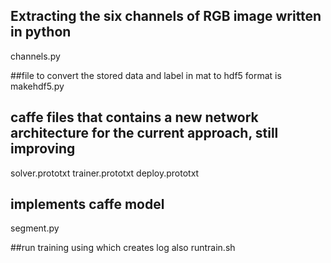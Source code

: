 ## Extracting the six channels of RGB image written in python
channels.py

##file to convert the stored data and label in mat to hdf5 format is
makehdf5.py

## caffe files that contains a new network architecture for the current approach, still improving
solver.prototxt
trainer.prototxt
deploy.prototxt

## implements caffe model
segment.py

##run training using which creates log also
runtrain.sh

